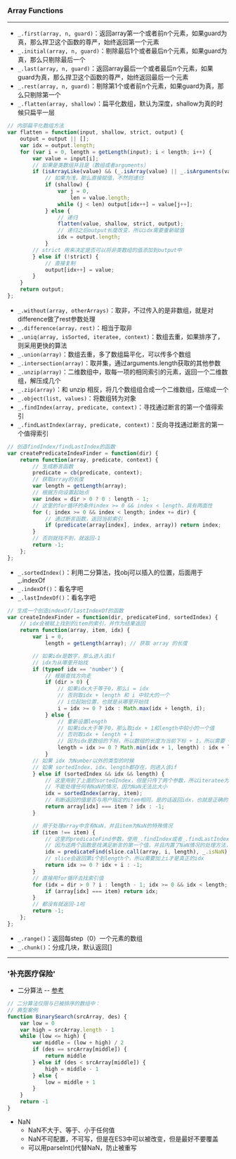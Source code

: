 ### Array Functions

-------

- ```_.first(array, n, guard)```：返回array第一个或者前n个元素，如果guard为真，那么捍卫这个函数的尊严，始终返回第一个元素
- ```_.initial(array, n, guard)```：剔除最后1个或者最后n个元素，如果guard为真，那么只剔除最后一个
- ```_.last(array, n, guard)```：返回array最后一个或者最后n个元素，如果guard为真，那么捍卫这个函数的尊严，始终返回最后一个元素
- ```_.rest(array, n, guard)```：剔除第1个或者前n个元素，如果guard为真，那么只剔除第一个
- ```_.flatten(array, shallow)```：扁平化数组，默认为深度，shallow为真的时候只扁平一层
```javascript
// 内部扁平化数组方法
var flatten = function(input, shallow, strict, output) {
    output = output || [];
    var idx = output.length;
    for (var i = 0, length = getLength(input); i < length; i++) {
        var value = input[i];
        // 如果是类数组并且是（数组或者arguments）
        if (isArrayLike(value) && (_.isArray(value) || _.isArguments(value))) {
            // 如果为浅，那么直接赋值，不然则递归
            if (shallow) {
                var j = 0,
                    len = value.length;
                while (j < len) output[idx++] = value[j++];
            } else {
                // 递归
                flatten(value, shallow, strict, output);
                // 递归之后output长度改变，所以idx需要重新赋值
                idx = output.length;
            }
        // strict 用来决定是否可以将非类数组的值添加到output中
        } else if (!strict) {
            // 直接复制
            output[idx++] = value;
        }
    }
    return output;
};
```
- ```_.without(array, otherArrays)```：取非，不过传入的是非数组，就是对difference做了rest参数处理
- ```_.difference(array，rest)```：相当于取非
- ```_.uniq(array, isSorted, iteratee, context)```：数组去重，如果排序了，则采用更快的算法
- ```_.union(array)```：数组去重，多了数组扁平化，可以传多个数组
- ```_.intersection(array)```：取并集，通过arguments.length获取的其他参数
- ```_.unzip(array)```：二维数组中，取每一项的相同索引的元素，返回一个二维数组，解压成几个
- ```_.zip(array)```：和 unzip 相反，将几个数组组合成一个二维数组，压缩成一个
- ```_.object(list, values)```：将数组转为对象
- ```_.findIndex(array, predicate, context)```：寻找通过断言的第一个值得索引
- ```_.findLastIndex(array, predicate, context)```：反向寻找通过断言的第一个值得索引
```javascript
// 创造findIndex/findLastIndex的函数
var createPredicateIndexFinder = function(dir) {
    return function(array, predicate, context) {
        // 生成断言函数
        predicate = cb(predicate, context);
        // 获取array的长度
        var length = getLength(array);
        // 根据方向设置起始点
        var index = dir > 0 ? 0 : length - 1;
        // 这里的for循环的条件index >= 0 && index < length，具有两面性
        for (; index >= 0 && index < length; index += dir) {
            // 通过断言函数，返回当前索引
            if (predicate(array[index], index, array)) return index;
        }
        // 否则就找不到，就返回-1
        return -1;
    };
};
```
- ```_.sortedIndex()```：利用二分算法，找obj可以插入的位置，后面用于_.indexOf
- ```_.indexOf()```：看名字吧
- ```_.lastIndexOf()```：看名字吧
```javascript
// 生成一个创造indexOf/lastIndexOf的函数
var createIndexFinder = function(dir, predicateFind, sortedIndex) {
    // idx会被赋上找到的item的索引，并作为结果返回
    return function(array, item, idx) {
        var i = 0,
            length = getLength(array); // 获取 array 的长度

        // 如果idx是数字，那么进入该if
        // idx为从哪里开始找
        if (typeof idx == 'number') {
            // 根据查找方向走
            if (dir > 0) {
                // 如果idx大于等于0，那么i = idx
                // 否则取idx + length 和 i 中较大的一个
                // i位起始位置，也就是从哪里开始找
                i = idx >= 0 ? idx : Math.max(idx + length, i);
            } else {
                // 重新设置length
                // 如果idx大于等于0，那么取idx + 1和length中较小的一个值
                // 否则取idx + length + 1
                // 因为idx是数组的下标，所以数组的长度为当前下标 + 1，所以需要 + 1
                length = idx >= 0 ? Math.min(idx + 1, length) : idx + length + 1;
            }
        // 如果 idx 为Number以外的类型的时候
        // 如果 sortedIndex、idx、length都存在，则进入该if
        } else if (sortedIndex && idx && length) {
            // 这里用到了上面的sortedIndex，但是只传了两个参数，所以iteratee为_.identity，直接返回value
            // 不能处理任何有NaN的情况，因为NaN无法比大小
            idx = sortedIndex(array, item);
            // 判断返回的值是否与用户指定的item相同，是的话返回idx，也就是正确的位置，否则返回-1
            return array[idx] === item ? idx : -1;
        }

        // 用于处理array中含有NaN，并且item为NaN的特殊情况
        if (item !== item) {
            // 这里的predicateFind参数，使用_.findIndex或者_.findLastIndex
            // 因为这两个函数是找满足断言的第一个值，并且内置了NaN情况的处理方法，所以传入_.isNaN
            idx = predicateFind(slice.call(array, i, length), _.isNaN);
            // slice会返回第i个到length个，所以需要加上i才是真正的idx
            return idx >= 0 ? idx + i : -1;
        }
        // 直接用for循环去找索引值
        for (idx = dir > 0 ? i : length - 1; idx >= 0 && idx < length; idx += dir) {
            if (array[idx] === item) return idx;
        }
        // 都没有就返回-1啦
        return -1;
    };
};
```
- ```_.range()```：返回每step（0）一个元素的数组
- ```_.chunk()```：分成几块，默认返回[]

----------

### '补充医疗保险'

- 二分算法 -- [参考](http://gaojianzhuang110.blog.163.com/blog/static/186131462011018113727286/)
```javascript
// 二分算法仅限与已被排序的数组中：
// 典型案例
function BinarySearch(srcArray, des) {
    var low = 0
    var high = srcArray.length - 1
    while (low <= high) {
        var middle = (low + high) / 2
        if (des == srcArray[middle]) {
            return middle
        } else if (des < srcArray[middle]) {
            high = middle - 1
        } else {
            low = middle + 1
        }
    }　　
    return -1
}
```
- NaN
    + NaN不大于、等于、小于任何值
    + NaN不可配置，不可写，但是在ES3中可以被改变，但是最好不要覆盖
    + 可以用parseInt()代替NaN，防止被重写
